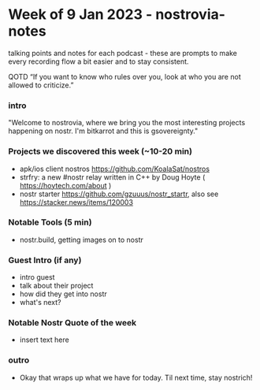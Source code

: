 
# Week of 9 Jan 2023 - nostrovia-notes
talking points and notes for each podcast - these are prompts to make every recording flow a bit easier and to stay consistent.

QOTD
“If you want to know who rules over you, look at who you are not allowed to criticize.” 

### intro

"Welcome to nostrovia, where we bring you the most interesting projects happening on nostr.
I'm bitkarrot and this is gsovereignty."

### Projects we discovered this week (~10-20 min)

- apk/ios client nostros https://github.com/KoalaSat/nostros 
- strfry: a new #nostr relay written in C++ by Doug Hoyte ( https://hoytech.com/about ) 
- nostr starter https://github.com/gzuuus/nostr_startr, also see https://stacker.news/items/120003

### Notable Tools (5 min)

- nostr.build, getting images on to nostr
 

### Guest Intro (if any) 

- intro guest
- talk about their project
- how did they get into nostr
- what's next? 


### Notable Nostr Quote of the week
- insert text here


### outro

- Okay that wraps up what we have for today. Til next time, stay nostrich!

